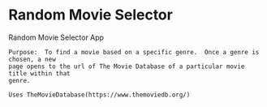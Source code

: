 # Random Movie Selector

Random Movie Selector App

	Purpose:  To find a movie based on a specific genre.  Once a genre is chosen, a new 
	page opens to the url of The Movie Database of a particular movie title within that 
	genre.  

	Uses TheMovieDatabase(https://www.themoviedb.org/)



